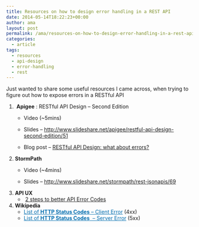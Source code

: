 ```yaml
---
title: Resources on how to design error handling in a REST API
date: 2014-05-14T18:22:23+00:00
author: ama
layout: post
permalink: /ama/resources-on-how-to-design-error-handling-in-a-rest-api/
categories:
  - article
tags:
  - resources
  - api-design
  - error-handling
  - rest
---
```

Just wanted to share some useful resources I came across, when trying to figure out how to expose errors in a RESTful API

  1.  **Apigee** : RESTful API Design &#8211; Second Edition
      * Video (~5mins)


      * Slides &#8211; <a title="http://www.slideshare.net/apigee/restful-api-design-second-edition/51" href="http://www.slideshare.net/apigee/restful-api-design-second-edition/51" target="_blank">http://www.slideshare.net/apigee/restful-api-design-second-edition/51</a>
      * Blog post &#8211; <a title="https://blog.apigee.com/detail/restful_api_design_what_about_errors" href="https://blog.apigee.com/detail/restful_api_design_what_about_errors" target="_blank">RESTful API Design: what about errors?</a>
  2. **StormPath**
      * Video (~4mins)


      * Slides &#8211; <a title="http://www.slideshare.net/stormpath/rest-jsonapis/69" href="http://www.slideshare.net/stormpath/rest-jsonapis/69" target="_blank">http://www.slideshare.net/stormpath/rest-jsonapis/69</a>
  3. **API UX**
      *  <a title="http://apiux.com/2013/03/28/2-steps-api-error-codes/" href="http://apiux.com/2013/03/28/2-steps-api-error-codes/" target="_blank">2 steps to better API Error Codes</a>
  4. **Wikipedia**
      * <a class="external-link" style="color: #006daf;" title="http://en.wikipedia.org/wiki/List_of_HTTP_status_codes#5xx_Server_Error" href="http://en.wikipedia.org/wiki/List_of_HTTP_status_codes#4xx_Client_Error" target="_blank" rel="nofollow">List of <strong>HTTP Status Codes</strong> &#8211; Client Error</a> (4xx)
      * <a class="external-link" style="color: #006daf;" href="http://en.wikipedia.org/wiki/List_of_HTTP_status_codes#4xx_Client_Error" rel="nofollow">List of <strong>HTTP Status Codes</strong>  &#8211; Server Error</a> (5xx)
